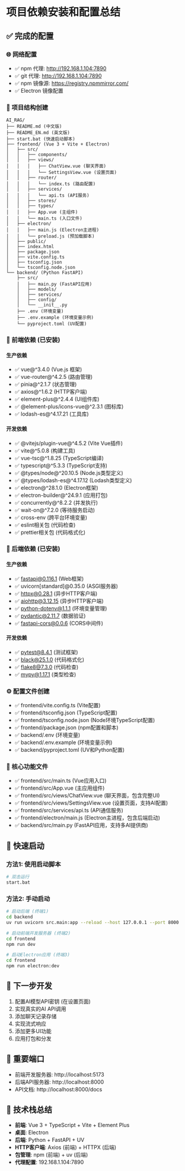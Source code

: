 # 项目依赖安装和配置总结

## ✅ 完成的配置

### 🌐 网络配置
- ✅ npm 代理: http://192.168.1.104:7890
- ✅ git 代理: http://192.168.1.104:7890
- ✅ npm 镜像源: https://registry.npmmirror.com/
- ✅ Electron 镜像配置

### 📁 项目结构创建
```
AI_RAG/
├── README.md (中文版)
├── README_EN.md (英文版)
├── start.bat (快速启动脚本)
├── frontend/ (Vue 3 + Vite + Electron)
│   ├── src/
│   │   ├── components/
│   │   ├── views/
│   │   │   ├── ChatView.vue (聊天界面)
│   │   │   └── SettingsView.vue (设置页面)
│   │   ├── router/
│   │   │   └── index.ts (路由配置)
│   │   ├── services/
│   │   │   └── api.ts (API服务)
│   │   ├── stores/
│   │   ├── types/
│   │   ├── App.vue (主组件)
│   │   └── main.ts (入口文件)
│   ├── electron/
│   │   ├── main.js (Electron主进程)
│   │   └── preload.js (预加载脚本)
│   ├── public/
│   ├── index.html
│   ├── package.json
│   ├── vite.config.ts
│   ├── tsconfig.json
│   └── tsconfig.node.json
└── backend/ (Python FastAPI)
    ├── src/
    │   ├── main.py (FastAPI应用)
    │   ├── models/
    │   ├── services/
    │   ├── config/
    │   └── __init__.py
    ├── .env (环境变量)
    ├── .env.example (环境变量示例)
    └── pyproject.toml (UV配置)
```

### 🔧 前端依赖 (已安装)
#### 生产依赖
- ✅ vue@^3.4.0 (Vue.js 框架)
- ✅ vue-router@^4.2.5 (路由管理)
- ✅ pinia@^2.1.7 (状态管理)
- ✅ axios@^1.6.2 (HTTP客户端)
- ✅ element-plus@^2.4.4 (UI组件库)
- ✅ @element-plus/icons-vue@^2.3.1 (图标库)
- ✅ lodash-es@^4.17.21 (工具库)

#### 开发依赖
- ✅ @vitejs/plugin-vue@^4.5.2 (Vite Vue插件)
- ✅ vite@^5.0.8 (构建工具)
- ✅ vue-tsc@^1.8.25 (TypeScript编译)
- ✅ typescript@^5.3.3 (TypeScript支持)
- ✅ @types/node@^20.10.5 (Node.js类型定义)
- ✅ @types/lodash-es@^4.17.12 (Lodash类型定义)
- ✅ electron@^28.1.0 (Electron框架)
- ✅ electron-builder@^24.9.1 (应用打包)
- ✅ concurrently@^8.2.2 (并发执行)
- ✅ wait-on@^7.2.0 (等待服务启动)
- ✅ cross-env (跨平台环境变量)
- ✅ eslint相关包 (代码检查)
- ✅ prettier相关包 (代码格式化)

### 🐍 后端依赖 (已安装)
#### 生产依赖
- ✅ fastapi@0.116.1 (Web框架)
- ✅ uvicorn[standard]@0.35.0 (ASGI服务器)
- ✅ httpx@0.28.1 (异步HTTP客户端)
- ✅ aiohttp@3.12.15 (异步HTTP客户端)
- ✅ python-dotenv@1.1.1 (环境变量管理)
- ✅ pydantic@2.11.7 (数据验证)
- ✅ fastapi-cors@0.0.6 (CORS中间件)

#### 开发依赖
- ✅ pytest@8.4.1 (测试框架)
- ✅ black@25.1.0 (代码格式化)
- ✅ flake8@7.3.0 (代码检查)
- ✅ mypy@1.17.1 (类型检查)

### ⚙️ 配置文件创建
- ✅ frontend/vite.config.ts (Vite配置)
- ✅ frontend/tsconfig.json (TypeScript配置)
- ✅ frontend/tsconfig.node.json (Node环境TypeScript配置)
- ✅ frontend/package.json (npm配置和脚本)
- ✅ backend/.env (环境变量)
- ✅ backend/.env.example (环境变量示例)
- ✅ backend/pyproject.toml (UV和Python配置)

### 📝 核心功能文件
- ✅ frontend/src/main.ts (Vue应用入口)
- ✅ frontend/src/App.vue (主应用组件)
- ✅ frontend/src/views/ChatView.vue (聊天界面，包含完整UI)
- ✅ frontend/src/views/SettingsView.vue (设置页面，支持AI配置)
- ✅ frontend/src/services/api.ts (API通信服务)
- ✅ frontend/electron/main.js (Electron主进程，包含后端启动)
- ✅ backend/src/main.py (FastAPI应用，支持多AI提供商)

## 🚀 快速启动

### 方法1: 使用启动脚本
```bash
# 双击运行
start.bat
```

### 方法2: 手动启动
```bash
# 启动后端 (终端1)
cd backend
uv run uvicorn src.main:app --reload --host 127.0.0.1 --port 8000

# 启动前端开发服务器 (终端2)
cd frontend
npm run dev

# 启动Electron应用 (终端3)
cd frontend
npm run electron:dev
```

## 🎯 下一步开发
1. 配置AI模型API密钥 (在设置页面)
2. 实现真实的AI API调用
3. 添加聊天记录存储
4. 实现流式响应
5. 添加更多UI功能
6. 应用打包和分发

## 📌 重要端口
- 前端开发服务器: http://localhost:5173
- 后端API服务器: http://localhost:8000
- API文档: http://localhost:8000/docs

## 🔧 技术栈总结
- **前端**: Vue 3 + TypeScript + Vite + Element Plus
- **桌面**: Electron
- **后端**: Python + FastAPI + UV
- **HTTP客户端**: Axios (前端) + HTTPX (后端)
- **包管理**: npm (前端) + uv (后端)
- **代理配置**: 192.168.1.104:7890